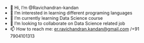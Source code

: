 - 👋 Hi, I’m @Ravichandran-kandan
- 👀 I’m interested in learning different programing languages 
- 🌱 I’m currently learning Data Science course
- 💞️ I’m looking to collaborate on Data Science related job
- 📫 How to reach me: er.ravichandran.kandan@gmail.com /+91 7904101313

<!---
Ravichandran-kandan/Ravichandran-kandan is a ✨ special ✨ repository because its `README.md` (this file) appears on your GitHub profile.
You can click the Preview link to take a look at your changes.
--->
